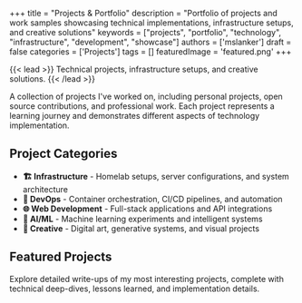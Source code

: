 +++
title = "Projects & Portfolio"
description = "Portfolio of projects and work samples showcasing technical implementations, infrastructure setups, and creative solutions"
keywords = ["projects", "portfolio", "technology", "infrastructure", "development", "showcase"]
authors = ['mslanker']
draft = false
categories = ['Projects']
tags = []
featuredImage = 'featured.png'
+++


{{< lead >}}
Technical projects, infrastructure setups, and creative solutions.
{{< /lead >}}

A collection of projects I've worked on, including personal projects, open source contributions, and professional work. Each project represents a learning journey and demonstrates different aspects of technology implementation.

## Project Categories

- **🏗️ Infrastructure** - Homelab setups, server configurations, and system architecture
- **🐳 DevOps** - Container orchestration, CI/CD pipelines, and automation
- **🌐 Web Development** - Full-stack applications and API integrations
- **🤖 AI/ML** - Machine learning experiments and intelligent systems
- **🎨 Creative** - Digital art, generative systems, and visual projects

## Featured Projects

Explore detailed write-ups of my most interesting projects, complete with technical deep-dives, lessons learned, and implementation details.
